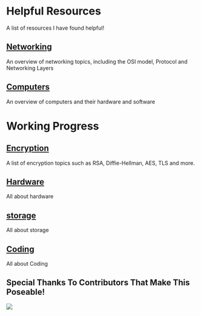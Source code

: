 # Helpful Resources

A list of resources I have found helpful!

## [Networking](./networking)

An overview of networking topics, including the OSI model, Protocol and Networking Layers

## [Computers](./computers)

An overview of computers and their hardware and software

# Working Progress

## [Encryption](./encryption)

A list of encryption topics such as RSA, Diffie-Hellman, AES, TLS and more.

## [Hardware](./hardware)

All about hardware

## [storage](./storage)

All about storage

## [Coding](./coding)

All about Coding

## Special Thanks To Contributors That Make This Poseable!
<a href="https://github.com/TheDev42/learn.dev42.co.uk/graphs/contributors">
  <img src="https://contrib.rocks/image?repo=TheDev42/learn.dev42.co.uk" />
</a>
